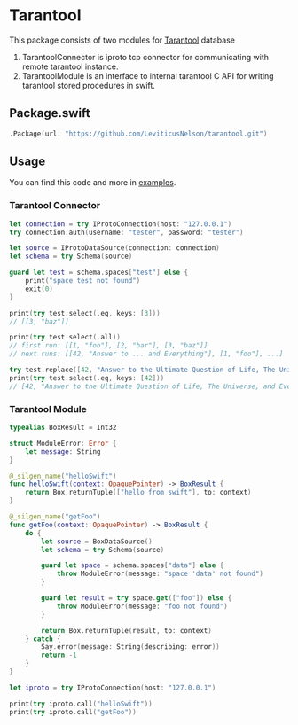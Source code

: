 # Tarantool

This package consists of two modules for [Tarantool](https://tarantool.org) database

1. TarantoolConnector is iproto tcp connector for communicating with remote tarantool instance.
2. TarantoolModule is an interface to internal tarantool C API for writing tarantool stored procedures in swift.

## Package.swift

```swift
.Package(url: "https://github.com/LeviticusNelson/tarantool.git")
```

## Usage

You can find this code and more in [examples](https://github.com/tris-foundation/examples).

### Tarantool Connector

```swift
let connection = try IProtoConnection(host: "127.0.0.1")
try connection.auth(username: "tester", password: "tester")

let source = IProtoDataSource(connection: connection)
let schema = try Schema(source)

guard let test = schema.spaces["test"] else {
    print("space test not found")
    exit(0)
}

print(try test.select(.eq, keys: [3]))
// [[3, "baz"]]

print(try test.select(.all))
// first run: [[1, "foo"], [2, "bar"], [3, "baz"]]
// next runs: [[42, "Answer to ... and Everything"], [1, "foo"], ...]

try test.replace([42, "Answer to the Ultimate Question of Life, The Universe, and Everything"])
print(try test.select(.eq, keys: [42]))
// [42, "Answer to the Ultimate Question of Life, The Universe, and Everything"]
```

### Tarantool Module

```swift
typealias BoxResult = Int32

struct ModuleError: Error {
    let message: String
}

@_silgen_name("helloSwift")
func helloSwift(context: OpaquePointer) -> BoxResult {
    return Box.returnTuple(["hello from swift"], to: context)
}

@_silgen_name("getFoo")
func getFoo(context: OpaquePointer) -> BoxResult {
    do {
        let source = BoxDataSource()
        let schema = try Schema(source)

        guard let space = schema.spaces["data"] else {
            throw ModuleError(message: "space 'data' not found")
        }

        guard let result = try space.get(["foo"]) else {
            throw ModuleError(message: "foo not found")
        }

        return Box.returnTuple(result, to: context)
    } catch {
        Say.error(message: String(describing: error))
        return -1
    }
}
```
```swift
let iproto = try IProtoConnection(host: "127.0.0.1")

print(try iproto.call("helloSwift"))
print(try iproto.call("getFoo"))
```
